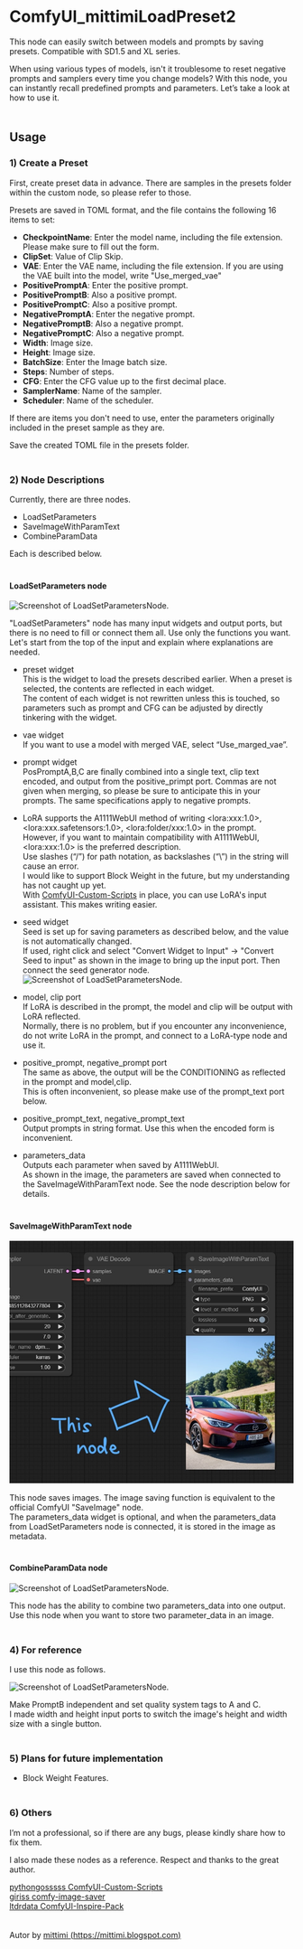# ComfyUI_mittimiLoadPreset2

This node can easily switch between models and prompts by saving presets. Compatible with SD1.5 and XL series.

When using various types of models, isn't it troublesome to reset negative prompts and samplers every time you change models? With this node, you can instantly recall predefined prompts and parameters. Let’s take a look at how to use it.  
　  

## Usage
### 1) Create a Preset
First, create preset data in advance. There are samples in the presets folder within the custom node, so please refer to those.

Presets are saved in TOML format, and the file contains the following 16 items to set:

- **CheckpointName**: Enter the model name, including the file extension. Please make sure to fill out the form.
- **ClipSet**: Value of Clip Skip.
- **VAE**: Enter the VAE name, including the file extension. If you are using the VAE built into the model, write "Use_merged_vae"
- **PositivePromptA**: Enter the positive prompt.
- **PositivePromptB**: Also a positive prompt.
- **PositivePromptC**: Also a positive prompt.
- **NegativePromptA**: Enter the negative prompt.
- **NegativePromptB**: Also a negative prompt.
- **NegativePromptC**: Also a negative prompt.
- **Width**: Image size.
- **Height**: Image size.
- **BatchSize**: Enter the Image batch size.
- **Steps**: Number of steps.
- **CFG**: Enter the CFG value up to the first decimal place.
- **SamplerName**: Name of the sampler.
- **Scheduler**: Name of the scheduler.

If there are items you don't need to use, enter the parameters originally included in the preset sample as they are.

Save the created TOML file in the presets folder.  
　  

### 2) Node Descriptions

Currently, there are three nodes.
- LoadSetParameters
- SaveImageWithParamText
- CombineParamData

Each is described below.  
　  

#### LoadSetParameters node  

![Screenshot of LoadSetParametersNode.](/assets/images/002.jpg)  

"LoadSetParameters" node has many input widgets and output ports, but there is no need to fill or connect them all. Use only the functions you want.  
Let's start from the top of the input and explain where explanations are needed.  

- preset widget  
This is the widget to load the presets described earlier. When a preset is selected, the contents are reflected in each widget.  
The content of each widget is not rewritten unless this is touched, so parameters such as prompt and CFG can be adjusted by directly tinkering with the widget.  

- vae widget  
If you want to use a model with merged VAE, select “Use_marged_vae”.  

- prompt widget  
PosPromptA,B,C are finally combined into a single text, clip text encoded, and output from the positive_primpt port.
Commas are not given when merging, so please be sure to anticipate this in your prompts.
The same specifications apply to negative prompts.
  
- LoRA supports the A1111WebUI method of writing \<lora:xxx:1.0\>, \<lora:xxx.safetensors:1.0\>, \<lora:folder/xxx:1.0\> in the prompt.  
However, if you want to maintain compatibility with A1111WebUI, \<lora:xxx:1.0\> is the preferred description.  
Use slashes (“/”) for path notation, as backslashes (“\”) in the string will cause an error.  
I would like to support Block Weight in the future, but my understanding has not caught up yet.  
With [ComfyUI-Custom-Scripts](https://github.com/pythongosssss/ComfyUI-Custom-Scripts) in place, you can use LoRA's input assistant. This makes writing easier.  

- seed widget  
Seed is set up for saving parameters as described below, and the value is not automatically changed.  
If used, right click and select "Convert Widget to Input" -> "Convert Seed to input" as shown in the image to bring up the input port. Then connect the seed generator node.  
![Screenshot of LoadSetParametersNode.](/assets/images/003.jpg)

- model, clip port  
If LoRA is described in the prompt, the model and clip will be output with LoRA reflected.  
Normally, there is no problem, but if you encounter any inconvenience, do not write LoRA in the prompt, and connect to a LoRA-type node and use it.  

- positive_prompt, negative_prompt port  
The same as above, the output will be the CONDITIONING as reflected in the prompt and model,clip.  
This is often inconvenient, so please make use of the prompt_text port below.  

- positive_prompt_text, negative_prompt_text  
Output prompts in string format. Use this when the encoded form is inconvenient.  

- parameters_data  
Outputs each parameter when saved by A1111WebUI.  
As shown in the image, the parameters are saved when connected to the SaveImageWithParamText node. See the node description below for details.  
　  

#### SaveImageWithParamText node  

![Screenshot of LoadSetParametersNode.](/assets/images/004.jpg)  

This node saves images. The image saving function is equivalent to the official ComfyUI "SaveImage" node.  
The parameters_data widget is optional, and when the parameters_data from LoadSetParameters node is connected, it is stored in the image as metadata.  
　  
#### CombineParamData node  

![Screenshot of LoadSetParametersNode.](/assets/images/005.jpg)  

This node has the ability to combine two parameters_data into one output.  
Use this node when you want to store two parameter_data in an image.  
　  

### 4) For reference  

I use this node as follows.  

![Screenshot of LoadSetParametersNode.](/assets/images/006.jpg)  

Make PromptB independent and set quality system tags to A and C.  
I made width and height input ports to switch the image's height and width size with a single button.  
　  

### 5) Plans for future implementation  
- Block Weight Features.  
　  

### 6) Others  
I’m not a professional, so if there are any bugs, please kindly share how to fix them.  

I also made these nodes as a reference. Respect and thanks to the great author.  

[pythongosssss ComfyUI-Custom-Scripts](https://github.com/pythongosssss/ComfyUI-Custom-Scripts)  
[giriss comfy-image-saver](https://github.com/giriss/comfy-image-saver)  
[ltdrdata ComfyUI-Inspire-Pack](https://github.com/ltdrdata/ComfyUI-Inspire-Pack/tree/main)  
　  

Autor by [mittimi (https://mittimi.blogspot.com)](https://mittimi.blogspot.com)

